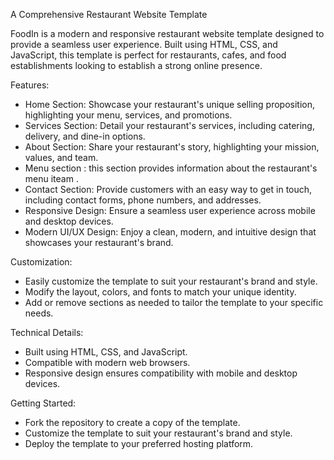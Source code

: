 A Comprehensive Restaurant Website Template

FoodIn is a modern and responsive restaurant website template designed to provide a seamless user experience. Built using HTML, CSS, and JavaScript, this template is perfect for restaurants, cafes, and food establishments looking to establish a strong online presence.

Features:

- Home Section:  Showcase your restaurant's unique selling proposition, highlighting your menu, services, and promotions.
- Services Section:  Detail your restaurant's services, including catering, delivery, and dine-in options.
- About Section:  Share your restaurant's story, highlighting your mission, values, and team.
- Menu section :  this section provides information about the restaurant's menu iteam .
- Contact Section:  Provide customers with an easy way to get in touch, including contact forms, phone numbers, and addresses.
- Responsive Design:  Ensure a seamless user experience across mobile and desktop devices.
- Modern UI/UX Design:  Enjoy a clean, modern, and intuitive design that showcases your restaurant's brand.

Customization:

- Easily customize the template to suit your restaurant's brand and style.
- Modify the layout, colors, and fonts to match your unique identity.
- Add or remove sections as needed to tailor the template to your specific needs.

Technical Details:

- Built using HTML, CSS, and JavaScript.
- Compatible with modern web browsers.
- Responsive design ensures compatibility with mobile and desktop devices.

Getting Started:

- Fork the repository to create a copy of the template.
- Customize the template to suit your restaurant's brand and style.
- Deploy the template to your preferred hosting platform.

<!-- Failed to upload "restaurant web - Google Chrome 2025-03-18 18-59-05.mp4" -->
